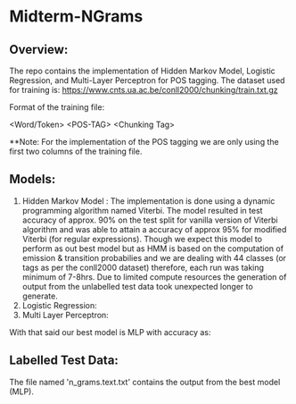 # Midterm-NGrams

## Overview:

The repo contains the implementation of Hidden Markov Model, Logistic Regression, and Multi-Layer Perceptron for POS tagging.
The dataset used for training is:  https://www.cnts.ua.ac.be/conll2000/chunking/train.txt.gz 

Format of the training file:

&lt;Word/Token&gt;   &lt;POS-TAG&gt;  &lt;Chunking Tag&gt;

**Note: For the implementation of the POS tagging we are only using the first two columns of the training file.

## Models:
1. Hidden Markov Model : The implementation is done using a dynamic programming algorithm named Viterbi. The model resulted in test accuracy of approx. 90% on the test split for vanilla version of Viterbi algorithm and was able to attain a accuracy of approx 95% for modified Viterbi (for regular expressions). Though we expect this model to perform as out best model but as HMM is based on the computation of emission & transition probabilies and we are dealing with 44 classes (or tags as per the conll2000 dataset) therefore, each run was taking minimum of 7-8hrs. Due to limited compute resources the generation of output from the unlabelled test data took unexpected longer to generate. 
2. Logistic Regression:
3. Multi Layer Perceptron:

With that said our best model is MLP with accuracy as:  


## Labelled Test Data:
The file named 'n_grams.text.txt' contains the output from the best model (MLP).
